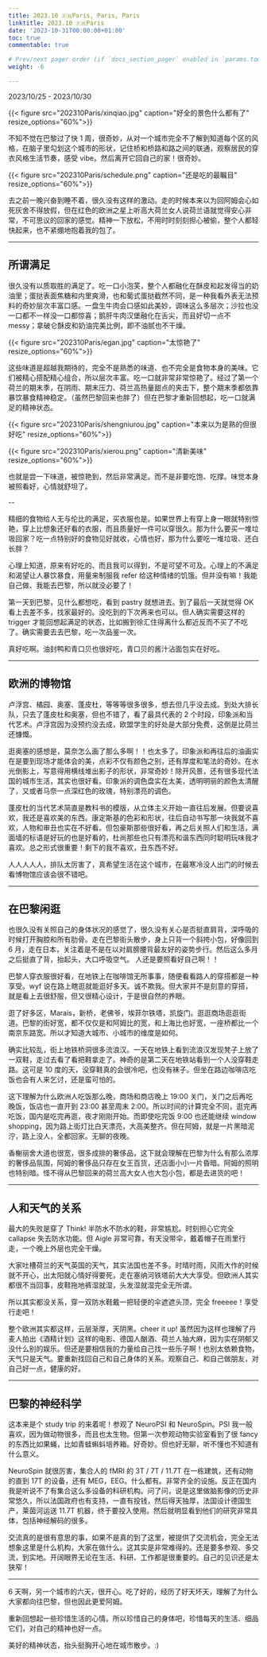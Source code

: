 ```yaml
---
title: 2023.10 🇫🇷Paris, Paris, Paris
linktitle: 2023.10 🇫🇷Paris
date: '2023-10-31T00:00:00+01:00'
toc: true
commentable: true

# Prev/next pager order (if `docs_section_pager` enabled in `params.toml`)
weight: -6

---
```


2023/10/25 - 2023/10/30

{{< figure src="202310Paris/xinqiao.jpg" caption="好全的景色什么都有了" resize_options="60%">}}

不知不觉在巴黎过了快 1 周，很奇妙，从对一个城市完全不了解到知道每个区的风格，在脑子里勾划这个城市的形状，记住桥和桥路和路之间的联通，观察居民的穿衣风格生活节奏，感受 vibe。然后离开它回自己的家！很奇妙。

{{< figure src="202310Paris/schedule.png" caption="还是吃的最瞩目" resize_options="60%">}}

去之前一晚兴奋到睡不着，很久没有这样的激动。走的时候本来以为回阿姆会心如死灰舍不得放假，但在红色的欧洲之星上听高大荷兰女人说荷兰语就觉得安心非常，不可思议的回家的感觉。精神一下放松，不用时时刻刻担心被偷，整个人都轻快起来，也不紧绷地抱着我的包了。

---

## 所谓满足

很久没有以质取胜的满足了。吃一口小泡芙，整个人都融化在酥皮和起发得当的奶油里；蛋挞表面焦糖和内里爽滑，也和葡式蛋挞截然不同，是一种我看外表无法预料的奇妙层次丰富口感。一盘生牛肉会口感如此美妙，调味这么多层次；沙拉也没一口都不一样没一口都惊喜；鹅肝牛肉汉堡融化在舌尖，而且好切一点不 messy；拿破仑酥皮和奶油完美比例，即不油腻也不干燥。

{{< figure src="202310Paris/egan.jpg" caption="太惊艳了" resize_options="60%">}}

这些味道是超越我期待的，完全不是熟悉的味道、也不完全是食物本身的美味。它们被精心搭配精心组合，所以层次丰富。吃一口就非常非常惊艳了。经过了第一个荷兰的期末季，在阴雨、期末压力、荷兰高热量甜点的夹击下，整个期末季都依靠暴饮暴食精神稳定。（虽然巴黎回来也胖了）但在巴黎才重新回想起，吃一口就满足的精神状态。

{{< figure src="202310Paris/shengniurou.jpg" caption="本来以为是熟的但很好吃" resize_options="60%">}}

{{< figure src="202310Paris/xierou.png" caption="清新美味" resize_options="60%">}}

也就是尝一下味道，被惊艳到，然后非常满足。而不是非要吃饱、吃撑。味觉本身被照看好，心情就舒坦了。

--

精细的食物给人无与伦比的满足，买衣服也是。如果世界上有穿上身一眼就特别惊艳，穿上比想象还好看的衣服，而且质量好一件可以穿很久。那为什么要买一堆垃圾回家？吃一点特别好的食物见好就收，心情也好，那为什么要吃一堆垃圾、还白长胖？

心理上知道，原来有好吃的、而且我可以得到，不是可望不可及。心理上的不满足和渴望让人暴饮暴食，用量来制服我 refer 给这种情绪的饥饿。但并没有嘛！我能自己做、我能去巴黎，所以就没必要了！

第一天到巴黎，见什么都想吃，看到 pastry 就想进去。到了最后一天就觉得 OK 看上去差不多，找家最好的。没吃到的下次再来也可以。但人确实需要这样的 trigger 才能回想起满足的状态，比如搬到徐汇住得离什么都近反而不买了不吃了。确实需要去去巴黎，吃一次品鉴一次。

真好吃啊。油封鸭和青口贝也很好吃，青口贝的酱汁沾面包实在好吃。

---

## 欧洲的博物馆

卢浮宫、橘园、奥塞、蓬皮杜，等等等很多很多，想去但几乎没去成。到处大排长队，只去了蓬皮杜和奥塞，但也不错了，看了最具代表的 2 个时段，印象派和当代艺术。卢浮宫因为没预约没去成，欧盟学生的好处是大部分免费，这倒是比荷兰还慷慨。

逛奥塞的感想是，莫奈怎么画了那么多啊！！也太多了。印象派和再往后的油画实在是要到现场才能体会的美，点彩不仅有颜色之别，还有厚度和笔法的奇妙。在水光倒影上，写意得用横线堆出影子的形状，非常奇妙！除开风景，还有很多现代法国的城市生活，其实也很好看。印象派的调色盘实在太美，透明明丽的颜色太清醒了，又或者马奈一点深红色的玫瑰，特别漂亮的调色。

蓬皮杜的当代艺术简直是教科书的模版，从立体主义开始一直往后发展。但要说喜欢，我还是喜欢美的东西。康定斯基的色彩和形状，往后自动书写那一块我就不喜欢，人物和审丑也实在不好看。但包豪斯那些很好看，再之后关照人们和生活，满面墙的标语是好玩的也是好看的，杜尚那些也只有漂亮和谐东西同时聪明玩味我才喜欢。总之形式很重要！剩下的我不喜欢，丑东西不好。

人人人人人，排队太厉害了，真希望生活在这个城市，在最寒冷没人出门的时候去看博物馆应该会很不错吧。

---

## 在巴黎闲逛

也很久没有关照自己的身体状况的感觉了，很久没有关心是否挺直肩背，深呼吸的时候打开胸腔和所有肋骨。走在巴黎街头散步，身上只背一个斜挎小包，好像回到 6 月，走在日本，关注着是不是在以对肩膀腰背最友好的姿势步行。然后这么多月之后挺直了背，抬起头，大口呼吸空气。 人还是要照看好自己啊！！

巴黎人穿衣服很好看，在地铁上在咖啡馆无所事事，随便看看路人的穿搭都是一种享受。wyf 说在路上瞎逛就能逛好多天。诚不欺我。但大家并不是刻意的穿搭，就是看上去很舒服，但又很精心设计，于是很自然的养眼。

逛了好多区，Marais，新桥，老佛爷，埃菲尔铁塔，凯旋门。逛逛商场逛逛街道。巴黎的街好宽，都不仅仅是和阿姆比的宽，和上海比也好宽，一座桥都比一个南京东路宽。所以才知道大城市、小城市的维度是如何。

确实比较乱，街上地铁桥洞很多流浪汉。一天在地铁上看到流浪汉发现凳子上放了一双鞋，走过去看了看把鞋拿走了。神奇的是第二天在地铁站看到一个人没穿鞋走路。这可是 10 度的天，没穿鞋真的会很冷吧，也没有袜子。但坐在路边咖啡店吃饭也会有人来乞讨，还是蛮可怕的。

这下理解为什么欧洲人吃饭那么晚，商场和商店晚上 19:00 关门，关门之后再吃晚饭，饭店也一直开到 23:00 甚至周末 2:00。所以时间的计算完全不同，逛完再吃饭，国内是吃完再逛，夜才刚刚开始。而即使吃完饭 9:00 也还能继续 window shopping，因为路上街灯比白天漂亮，大高美整齐。但在阿姆，就是一片黑暗泥泞，路上没人，全都回家。无聊的夜晚。

香榭丽舍大道也很宽，很多成排的奢侈品，这下就会理解在巴黎为什么有那么浓厚的奢侈品氛围，阿姆的奢侈品只存在女王百货，还店面小小一片昏暗。阿姆的照明也特别暗。怪不得从巴黎回来的荷兰高大女人也大包小包，都是去进货的吧！

---

## 人和天气的关系

最大的失败是穿了 Think! 半防水不防水的鞋，非常尴尬。时刻担心它完全 callapse 失去防水功能。但 Aigle 非常可靠，有天没带伞，戴着帽子在雨里行走，一个晚上外层也完全干燥。

大家吐槽荷兰的天气英国的天气，其实法国也差不多。时晴时雨，风雨大作的时候就不开心，出太阳就心情好得要死，走在塞纳河铁塔前大大大享受。但欧洲人其实都很不当回事，皮鞋拖地裤湿就湿，头发湿就湿完全无所谓。

所以其实都没关系，穿一双防水鞋戴一把轻便的伞遮遮头顶，完全 freeeee！享受行走吧！

整个欧洲其实都这样，云层渐厚，天阴黑。cheer it up! 虽然因为这样也理解了丹麦人拍出《酒精计划》这样的电影、德国人酗酒、荷兰人抽大麻，因为实在阴郁又没什么别的娱乐。但还是要相信我的力量给自己找一些乐子啊！也别太依赖食物，天气只是天气。要重新找回自己和自己身体的关系。观察自己、和自己做朋友，对自己好一点，健康的好。

---

## 巴黎的神经科学

这本来是个 study trip 的来着呢！参观了 NeuroPSI 和 NeuroSpin。PSI 我一般喜欢，因为做动物很多，而且也太生物。但第一次参观动物实验室看到了很 fancy 的东西比如果蝇，比如青蛙蝌蚪培养箱。好奇妙。但也好无聊，听不懂也不知道有什么意义。

NeuroSpin 就很厉害，集合人的 fMRI 的 3T / 7T / 11.7T 在一栋建筑，还有动物的直到 17T 的设备，还有 MEG，EEG。什么都有。非常齐全的设施。反正在国内我是听说不了有集合这么多设备的科研机构。问了问，说是这里做脑影像的历史非常悠久，所以法国政府也有支持，一直有投钱，然后得天独厚，法国设计德国生产，莱茵河运送 11.7T 机器，终于要投入使用。然后就明显看到他们的研究非常具体，包括神经解码的很多。

交流真的是很有意思的事，如果不是真的到了这里，被提供了交流机会，完全无法想象这里是什么机构，大家在做什么。这其实是非常难得的。还是要多参观、多交流，到实地。开阔眼界无论在生活、科研、工作都是很重要的。自己的见识还是太狭窄！

---

6 天啊，另一个城市的六天，很开心。吃了好的，经历了好天坏天，理解了为什么大家都向往巴黎，但也因此更爱阿姆。

重新回想起一些珍惜生活的心情。所以珍惜自己的身体吧，珍惜每天的生活、细品它们，对自己的精神也好一点。

美好的精神状态，抬头挺胸开心地在城市散步。:)